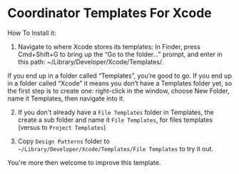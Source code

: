 # Coordinator Templates For Xcode

How To Install it:
1. Navigate to where Xcode stores its templates: In Finder, press Cmd+Shift+G to bring up the “Go to the folder…” prompt, and enter in this path: ~/Library/Developer/Xcode/Templates/.

If you end up in a folder called “Templates”, you’re good to go. If you end up in a folder called “Xcode” it means you don’t have a Templates folder yet, so the first step is to create one: right-click in the window, choose New Folder, name it Templates, then navigate into it.

2. If you don't already have a `File Templates` folder in Templates, the create a sub folder and name it `File Templates`, for files templates (versus to `Project Templates`)

3. Copy `Design Patterns` folder to `~/Library/Developer/Xcode/Templates/File Templates` to try it out. 

You're more then welcome to improve this template.
